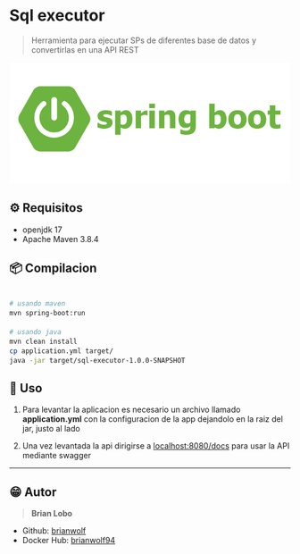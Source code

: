 # Sql executor

> Herramienta para ejecutar SPs de diferentes base de datos y convertirlas en una API REST

 ![alt](docs/img/java.png)

## :gear: Requisitos

* openjdk 17
* Apache Maven 3.8.4

## :package: Compilacion

```bash

# usando maven
mvn spring-boot:run

# usando java
mvn clean install
cp application.yml target/
java -jar target/sql-executor-1.0.0-SNAPSHOT
```

## :tada: Uso

1) Para levantar la aplicacion es necesario un archivo llamado **application.yml** con la configuracion de la app dejandolo en la raiz del jar, justo al lado

2) Una vez levantada la api dirigirse a [localhost:8080/docs](localhost:8080/docs) para usar la API mediante swagger

---

## :grin: Autor

> **Brian Lobo**

* Github: [brianwolf](https://github.com/brianwolf)
* Docker Hub:  [brianwolf94](https://hub.docker.com/u/brianwolf94)
